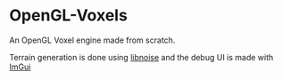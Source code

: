 # OpenGL-Voxels
An OpenGL Voxel engine made from scratch.

Terrain generation is done using [libnoise](http://libnoise.sourceforge.net/) and the debug UI is made with [ImGui](https://github.com/ocornut/imgui)
